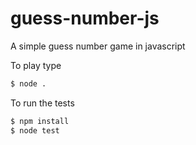 # guess-number-js
A simple guess number game in javascript

To play type
```sh
$ node .
```
To run the tests
```sh
$ npm install
$ node test
```
